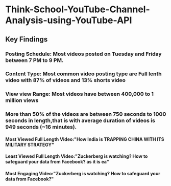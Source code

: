 # Think-School-YouTube-Channel-Analysis-using-YouTube-API

## Key Findings
### Posting Schedule: Most videos posted on Tuesday and Friday between 7 PM to 9 PM.
### Content Type:  Most common video posting type are Full lenth video with 87% of videos and 13% shorts video
### View view Range: Most videos have between 400,000 to 1 million views
### More than 50% of the videos are between 750 seconds to 1000 seconds in length,that is with average duration of videos is 949 seconds (~16 minutes). 
#### Most Viewed Full Length Video:"How India is TRAPPING CHINA WITH ITS MILITARY STRATEGY"
#### Least Viewed Full Length Video:"Zuckerberg is watching? How to safeguard your data from Facebook? as it is ea"
#### Most Engaging Video:"Zuckerberg is watching? How to safeguard your data from Facebook?"
